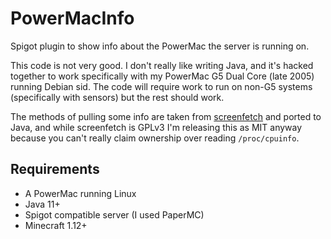 # PowerMacInfo
 Spigot plugin to show info about the PowerMac the server is running on. 

 This code is not very good. I don't really like writing Java, and it's hacked together to work specifically with my PowerMac G5 Dual Core (late 2005) running Debian sid. The code will require work to run on non-G5 systems (specifically with sensors) but the rest should work.

 The methods of pulling some info are taken from [screenfetch](https://github.com/KittyKatt/screenFetch) and ported to Java, and while screenfetch is GPLv3 I'm releasing this as MIT anyway because you can't really claim ownership over reading `/proc/cpuinfo`.

## Requirements
 - A PowerMac running Linux
 - Java 11+
 - Spigot compatible server (I used PaperMC)
 - Minecraft 1.12+
